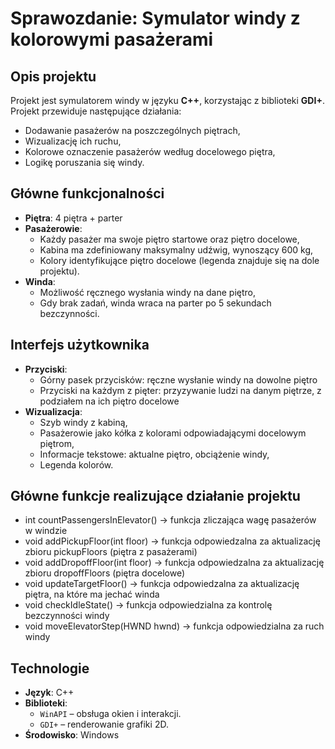 
# Sprawozdanie: Symulator windy z kolorowymi pasażerami

## Opis projektu

Projekt jest symulatorem windy w języku **C++**, korzystając z biblioteki **GDI+**.
Projekt przewiduje następujące działania:
- Dodawanie pasażerów na poszczególnych piętrach,
- Wizualizację ich ruchu,
- Kolorowe oznaczenie pasażerów według docelowego piętra,
- Logikę poruszania się windy.

## Główne funkcjonalności

- **Piętra**: 4 piętra + parter
- **Pasażerowie**:
  - Każdy pasażer ma swoje piętro startowe oraz piętro docelowe,
  - Kabina ma zdefiniowany maksymalny udźwig, wynoszący 600 kg,
  - Kolory identyfikujące piętro docelowe (legenda znajduje się na dole projektu).
- **Winda**:
  - Możliwość ręcznego wysłania windy na dane piętro,
  - Gdy brak zadań, winda wraca na parter po 5 sekundach bezczynności.

## Interfejs użytkownika

- **Przyciski**: 
  - Górny pasek przycisków: ręczne wysłanie windy na dowolne piętro
  - Przyciski na każdym z pięter: przyzywanie ludzi na danym piętrze, z podziałem na ich piętro docelowe
- **Wizualizacja**:
  - Szyb windy z kabiną,
  - Pasażerowie jako kółka z kolorami odpowiadającymi docelowym piętrom,
  - Informacje tekstowe: aktualne piętro, obciążenie windy,
  - Legenda kolorów.

## Główne funkcje realizujące działanie projektu

- int countPassengersInElevator() -> funkcja zliczająca wagę pasażerów w windzie 
- void addPickupFloor(int floor) -> funkcja odpowiedzalna za aktualizację zbioru pickupFloors (piętra z pasażerami)
- void addDropoffFloor(int floor) -> funkcja odpowiedzalna za aktualizację zbioru dropoffFloors (piętra docelowe)
- void updateTargetFloor() -> funkcja odpowiedzalna za aktualizację piętra, na które ma jechać winda
- void checkIdleState() -> funkcja odpowiedzialna za kontrolę bezczynności windy
- void moveElevatorStep(HWND hwnd) -> funkcja odpowiedzialna za ruch windy

## Technologie

- **Język**: C++
- **Biblioteki**:
  - `WinAPI` – obsługa okien i interakcji.
  - `GDI+` – renderowanie grafiki 2D.
- **Środowisko**: Windows
